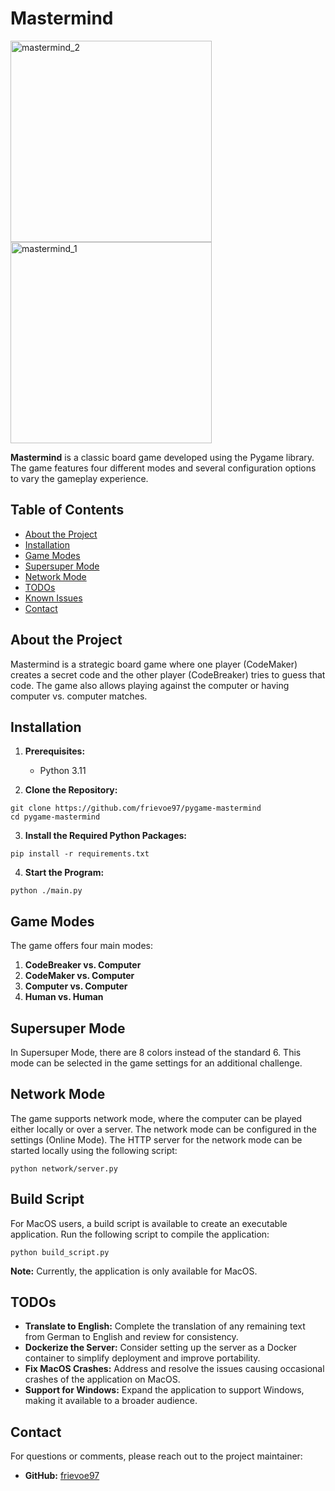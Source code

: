 # Mastermind

<img width="322" alt="mastermind_2" src="https://github.com/user-attachments/assets/58020ca3-d09e-48c0-95a2-8a5db7226d73">
<img width="322" alt="mastermind_1" src="https://github.com/user-attachments/assets/be01c40f-9db8-48ff-9e9a-a4d488a979ef">

**Mastermind** is a classic board game developed using the Pygame library. The game features four different modes and several configuration options to vary the gameplay experience.

## Table of Contents

- [About the Project](#about-the-project)
- [Installation](#installation)
- [Game Modes](#game-modes)
- [Supersuper Mode](#supersuper-mode)
- [Network Mode](#network-mode)
- [TODOs](#todos)
- [Known Issues](#known-issues)
- [Contact](#contact)

## About the Project

Mastermind is a strategic board game where one player (CodeMaker) creates a secret code and the other player (CodeBreaker) tries to guess that code. The game also allows playing against the computer or having computer vs. computer matches.

## Installation

1. **Prerequisites:**
   - Python 3.11

2. **Clone the Repository:**

```
git clone https://github.com/frievoe97/pygame-mastermind
cd pygame-mastermind
```

3. **Install the Required Python Packages:**

```
pip install -r requirements.txt
```

4. **Start the Program:**

```
python ./main.py
```

## Game Modes

The game offers four main modes:

1. **CodeBreaker vs. Computer**
2. **CodeMaker vs. Computer**
3. **Computer vs. Computer**
4. **Human vs. Human**

## Supersuper Mode

In Supersuper Mode, there are 8 colors instead of the standard 6. This mode can be selected in the game settings for an additional challenge.

## Network Mode

The game supports network mode, where the computer can be played either locally or over a server. The network mode can be configured in the settings (Online Mode). The HTTP server for the network mode can be started locally using the following script:

```
python network/server.py
```

## Build Script

For MacOS users, a build script is available to create an executable application. Run the following script to compile the application:

```
python build_script.py
```

**Note:** Currently, the application is only available for MacOS.

## TODOs

- **Translate to English:** Complete the translation of any remaining text from German to English and review for consistency.
- **Dockerize the Server:** Consider setting up the server as a Docker container to simplify deployment and improve portability.
- **Fix MacOS Crashes:** Address and resolve the issues causing occasional crashes of the application on MacOS.
- **Support for Windows:** Expand the application to support Windows, making it available to a broader audience.



## Contact

For questions or comments, please reach out to the project maintainer:

- **GitHub:** [frievoe97](https://github.com/frievoe97)
